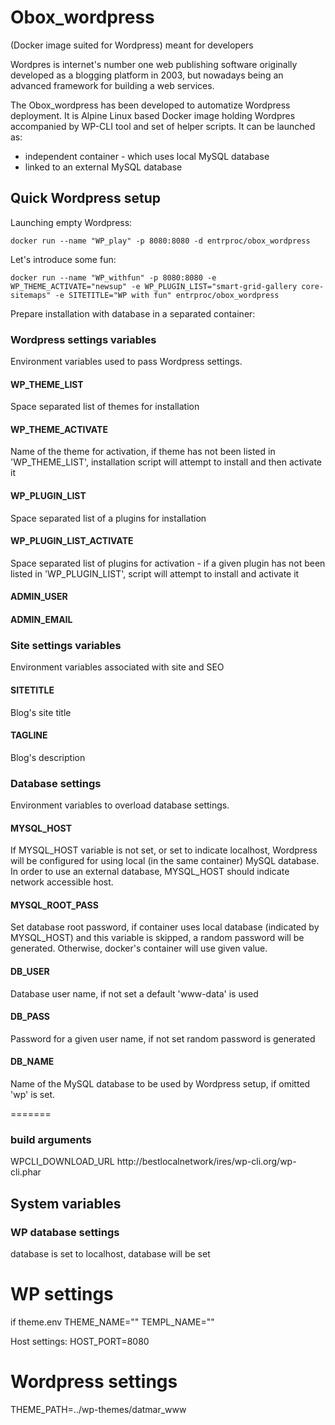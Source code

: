 # Obox_wordpress
(Docker image suited for Wordpress) meant for developers

Wordpres is internet's number one web publishing software originally developed as a blogging platform in 2003, but nowadays being an advanced framework for building a web services.

The Obox_wordpress has been developed to automatize Wordpress deployment. It is Alpine Linux based Docker image holding Wordpres accompanied by WP-CLI tool and set of helper scripts. It can be launched as: 
* independent container - which uses local MySQL database
* linked to an external MySQL database

## Quick Wordpress setup
Launching empty Wordpress: 
```
docker run --name "WP_play" -p 8080:8080 -d entrproc/obox_wordpress
```
Let's introduce some fun: 
```
docker run --name "WP_withfun" -p 8080:8080 -e WP_THEME_ACTIVATE="newsup" -e WP_PLUGIN_LIST="smart-grid-gallery core-sitemaps" -e SITETITLE="WP with fun" entrproc/obox_wordpress
```
Prepare installation with database in a separated container: 



### Wordpress settings variables
Environment variables used to pass Wordpress settings.

#### WP_THEME_LIST
Space separated list of themes for installation

#### WP_THEME_ACTIVATE
Name of the theme for activation, if theme has not been listed in 'WP_THEME_LIST', installation script will attempt to install and then activate it

#### WP_PLUGIN_LIST
Space separated list of a plugins for installation
#### WP_PLUGIN_LIST_ACTIVATE
Space separated list of plugins for activation - if a given plugin has not been listed in 'WP_PLUGIN_LIST', script will attempt to install and activate it

#### ADMIN_USER
#### ADMIN_EMAIL

### Site settings variables
Environment variables associated with site and SEO

#### SITETITLE
Blog's site title
#### TAGLINE
Blog's description

### Database settings
Environment variables to overload database settings.

#### MYSQL_HOST
If MYSQL_HOST variable is not set, or set to indicate localhost, Wordpress will be configured for using local (in the same container) MySQL database.
In order to use an external database, MYSQL_HOST should indicate network 
accessible host.

#### MYSQL_ROOT_PASS
Set database root password, if container uses local database (indicated by MYSQL_HOST) and this variable is skipped, a random password will be generated. Otherwise, docker's container will use given value.

#### DB_USER
Database user name, if not set a default 'www-data' is used

#### DB_PASS
Password for a given user name, if not set random password is generated

#### DB_NAME
Name of the MySQL database to be used by Wordpress setup, if omitted 'wp' is set.

=======


### build arguments

WPCLI_DOWNLOAD_URL
http://bestlocalnetwork/ires/wp-cli.org/wp-cli.phar


## System variables

### WP database settings



database is set to localhost, database will be set
# WP settings


if theme.env
THEME_NAME=""
TEMPL_NAME=""


Host settings: 
HOST_PORT=8080


# Wordpress settings
THEME_PATH=../wp-themes/datmar_www



